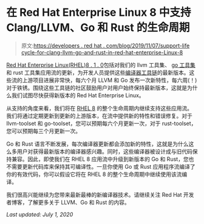 # 在 Red Hat Enterprise Linux 8 中支持 Clang/LLVM、Go 和 Rust 的生命周期

> 原文:[https://developers . red hat . com/blog/2019/11/07/support-life cycle-for-clang-llvm-go-and-rust-in-red-hat-enterprise-Linux-8](https://developers.redhat.com/blog/2019/11/07/support-lifecycle-for-clang-llvm-go-and-rust-in-red-hat-enterprise-linux-8)

[Red Hat Enterprise Linux(RHEL)8 . 1 . 0](https://www.redhat.com/en/about/press-releases/red-hat-ups-iq-intelligent-operating-system-latest-release-red-hat-enterprise-linux-8?sc_cid=701f2000000tyBjAAI)包括对我们的 llvm 工具集、 [go 工具集](https://developers.redhat.com/blog/2019/06/24/go-and-fips-140-2-on-red-hat-enterprise-linux/)和 rust 工具集应用流的更新，为开发人员提供这些[编译器工具链](https://developers.redhat.com/products/gcc-clang-llvm-go-rust/overview)的最新版本。这些流的上游项目进展非常快，每六个月 LLVM 和 Go 发布一次新特性，每六周(！)对于铁锈。围绕这些工具链的社区鼓励用户对用户始终保持最新版本，这就是为什么我们试图尽快获得新版本的 Red Hat Enterprise Linux。

从支持的角度来看，我们将在 [RHEL 8](https://developers.redhat.com/rhel8/) 的整个生命周期内继续支持这些应用流。我们将通过定期更新到更新的上游版本，在流中提供新的特性和错误修复。对于 llvm-toolset 和 go-toolset，您可以预期每六个月更新一次，对于 rust-toolset，您可以预期每三个月更新一次。

Go 和 Rust 语言不断发展，每次编译器更新都会添加新的特性，这就是为什么这么多用户对获得最新版本的编译器感兴趣。同时，这些编译器被设计成与旧代码保持兼容。因此，即使我们在 RHEL 8 应用流中升级到新版本的 Go 和 Rust，您也不需要更新代码库来保持其可编译性。一旦你使用 Go 或 Rust 应用程序流编译了你的有效代码，你可以假设它将在 RHEL 8 的整个生命周期中继续使用该流编译。

我们很高兴能继续为您带来最新最棒的新编译器技术。请继续关注 Red Hat 开发者博客，了解更多关于 LLVM、Go 和 Rust 的内容。

*Last updated: July 1, 2020*